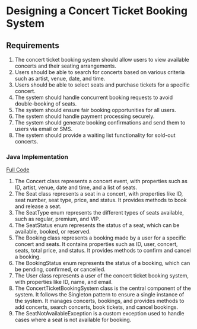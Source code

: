 # Designing a Concert Ticket Booking System

## Requirements
1. The concert ticket booking system should allow users to view available concerts and their seating arrangements.
2. Users should be able to search for concerts based on various criteria such as artist, venue, date, and time.
3. Users should be able to select seats and purchase tickets for a specific concert.
4. The system should handle concurrent booking requests to avoid double-booking of seats.
5. The system should ensure fair booking opportunities for all users.
6. The system should handle payment processing securely.
7. The system should generate booking confirmations and send them to users via email or SMS.
8. The system should provide a waiting list functionality for sold-out concerts.

### Java Implementation
[Full Code](../solutions/java/src/concertbookingsystem/)

1. The Concert class represents a concert event, with properties such as ID, artist, venue, date and time, and a list of seats.
2. The Seat class represents a seat in a concert, with properties like ID, seat number, seat type, price, and status. It provides methods to book and release a seat.
3. The SeatType enum represents the different types of seats available, such as regular, premium, and VIP.
4. The SeatStatus enum represents the status of a seat, which can be available, booked, or reserved.
5. The Booking class represents a booking made by a user for a specific concert and seats. It contains properties such as ID, user, concert, seats, total price, and status. It provides methods to confirm and cancel a booking.
6. The BookingStatus enum represents the status of a booking, which can be pending, confirmed, or cancelled.
7. The User class represents a user of the concert ticket booking system, with properties like ID, name, and email.
8. The ConcertTicketBookingSystem class is the central component of the system. It follows the Singleton pattern to ensure a single instance of the system. It manages concerts, bookings, and provides methods to add concerts, search concerts, book tickets, and cancel bookings.
9. The SeatNotAvailableException is a custom exception used to handle cases where a seat is not available for booking.
